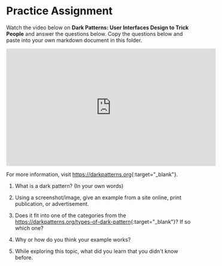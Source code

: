 # Practice Assignment

Watch the video below on **Dark Patterns: User Interfaces Design to Trick People** and answer the questions below. Copy the questions below and paste into your own markdown document in this folder.

<iframe width="560" height="315" src="https://www.youtube.com/embed/zaubGV2OG5U?ecver=1" frameborder="0" allowfullscreen></iframe>

For more information, visit <https://darkpatterns.org>{:target="_blank"}.

1. What is a dark pattern? (In your own words)

2. Using a screenshot/image, give an example from a site online, print publication, or advertisement.

3. Does it fit into one of the categories from the <https://darkpatterns.org/types-of-dark-pattern>{:target="_blank"}? If so which one?

4. Why or how do you think your example works?

5. While exploring this topic, what did you learn that you didn't know before.
